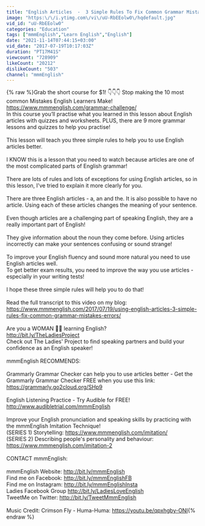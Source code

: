 ```yaml
---
title: "English Articles  -  3 Simple Rules To Fix Common Grammar Mistakes & Errors"
image: "https:\/\/i.ytimg.com\/vi\/uU-RbEEolw0\/hqdefault.jpg"
vid_id: "uU-RbEEolw0"
categories: "Education"
tags: ["mmmEnglish","Learn English","English"]
date: "2021-11-14T07:44:15+03:00"
vid_date: "2017-07-19T10:17:03Z"
duration: "PT17M41S"
viewcount: "728909"
likeCount: "20212"
dislikeCount: "503"
channel: "mmmEnglish"
---
```

{% raw %}Grab the short course for $1! 👇👇👇 Stop making the 10 most common Mistakes English Learners Make! <br /><a rel="nofollow" target="blank" href="https://www.mmmenglish.com/grammar-challenge/">https://www.mmmenglish.com/grammar-challenge/</a><br />In this course you’ll practise what you learned in this lesson about English articles with quizzes and worksheets. PLUS, there are 9 more grammar lessons and quizzes to help you practise!<br /><br />This lesson will teach you three simple rules to help you to use English articles better. <br /><br />I KNOW this is a lesson that you need to watch because articles are one of the most complicated parts of English grammar! <br /><br />There are lots of rules and lots of exceptions for using English articles, so in this lesson, I've tried to explain it more clearly for you. <br /><br />There are three English articles - a, an and the. It is also possible to have no article. Using each of these articles changes the meaning of your sentence. <br /><br />Even though articles are a challenging part of speaking English, they are a really important part of English! <br /><br />They give information about the noun they come before. Using articles incorrectly can make your sentences confusing or sound strange! <br /><br />To improve your English fluency and sound more natural you need to use English articles well. <br />To get better exam results, you need to improve the way you use articles - especially in your writing tests! <br /><br />I hope these three simple rules will help you to do that! <br /><br />Read the full transcript to this video on my blog: <a rel="nofollow" target="blank" href="https://www.mmmenglish.com/2017/07/19/using-english-articles-3-simple-rules-fix-common-grammar-mistakes-errors/">https://www.mmmenglish.com/2017/07/19/using-english-articles-3-simple-rules-fix-common-grammar-mistakes-errors/</a><br /><br />Are you a WOMAN 💃🏻 learning English? <br /><a rel="nofollow" target="blank" href="http://bit.ly/TheLadiesProject">http://bit.ly/TheLadiesProject</a> <br />Check out The Ladies' Project to find speaking partners and build your confidence as an English speaker!<br /><br />mmmEnglish RECOMMENDS: <br /><br />Grammarly Grammar Checker can help you to use articles better - Get the Grammarly Grammar Checker FREE when you use this link: <a rel="nofollow" target="blank" href="https://grammarly.go2cloud.org/SHp9">https://grammarly.go2cloud.org/SHp9</a><br /><br />English Listening Practice - Try Audible for FREE! <a rel="nofollow" target="blank" href="http://www.audibletrial.com/mmmEnglish">http://www.audibletrial.com/mmmEnglish</a> <br /><br />Improve your English pronunciation and speaking skills by practicing with the mmmEnglish Imitation Technique! <br />(SERIES 1) Storytelling: <a rel="nofollow" target="blank" href="https://www.mmmenglish.com/imitation/">https://www.mmmenglish.com/imitation/</a><br />(SERIES 2) Describing people's personality and behaviour: <a rel="nofollow" target="blank" href="https://www.mmmenglish.com/imitation-2">https://www.mmmenglish.com/imitation-2</a><br /><br />CONTACT mmmEnglish: <br /><br />mmmEnglish Website: <a rel="nofollow" target="blank" href="http://bit.ly/mmmEnglish">http://bit.ly/mmmEnglish</a> <br />Find me on Facebook: <a rel="nofollow" target="blank" href="http://bit.ly/mmmEnglishFB">http://bit.ly/mmmEnglishFB</a><br />Find me on Instagram: <a rel="nofollow" target="blank" href="http://bit.ly/mmmEnglishInsta">http://bit.ly/mmmEnglishInsta</a> <br />Ladies Facebook Group <a rel="nofollow" target="blank" href="http://bit.ly/LadiesLoveEnglish">http://bit.ly/LadiesLoveEnglish</a> <br />TweetMe on Twitter: <a rel="nofollow" target="blank" href="http://bit.ly/TweetMmmEnglish">http://bit.ly/TweetMmmEnglish</a> <br /><br />Music Credit: Crimson Fly - Huma-Huma: <a rel="nofollow" target="blank" href="https://youtu.be/qpxhgby-ONI">https://youtu.be/qpxhgby-ONI</a>{% endraw %}
